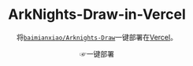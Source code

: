 <div align="center">

  <h1>ArkNights-Draw-in-Vercel</h1>
  
  将[`baimianxiao/Arknights-Draw`](https://github.com/baimianxiao/Arknights-Draw)一键部署在[Vercel](https://vercel.com)。
  
  <a style="text-decoration:none" href="https://vercel.com/new/clone?repository-url=https://github.com/HsiangNianian/ArkNights-Draw-in-Vercel" target="_blank">
      ☞一键部署
  </a>
  
</div>
